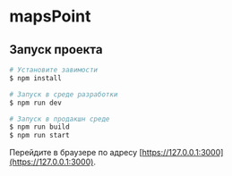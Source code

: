# mapsPoint

## Запуск проекта

```bash
# Установите завимости
$ npm install

# Запуск в среде разработки
$ npm run dev

# Запуск в продакшн среде
$ npm run build
$ npm run start
```

Перейдите в браузере по адресу [https://127.0.0.1:3000](https://127.0.0.1:3000).
